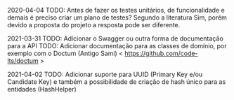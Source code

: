2020-04-04
TODO: Antes de fazer os testes unitários, de funcionalidade e demais é preciso criar um plano de testes? Segundo a literatura Sim, porém devido a proposta do projeto a resposta pode ser diferente.

2021-03-31
TODO: Adicionar o Swagger ou outra forma de documentação para a API
TODO: Adicionar documentação para as classes de domínio, por exemplo com o Doctum (Antigo Sami) < https://github.com/code-lts/doctum >

2021-04-02
TODO: Adicionar suporte para UUID (Primary Key e/ou Candidate Key) e também a possibilidade de criação de hash único para as entidades (HashHelper)
